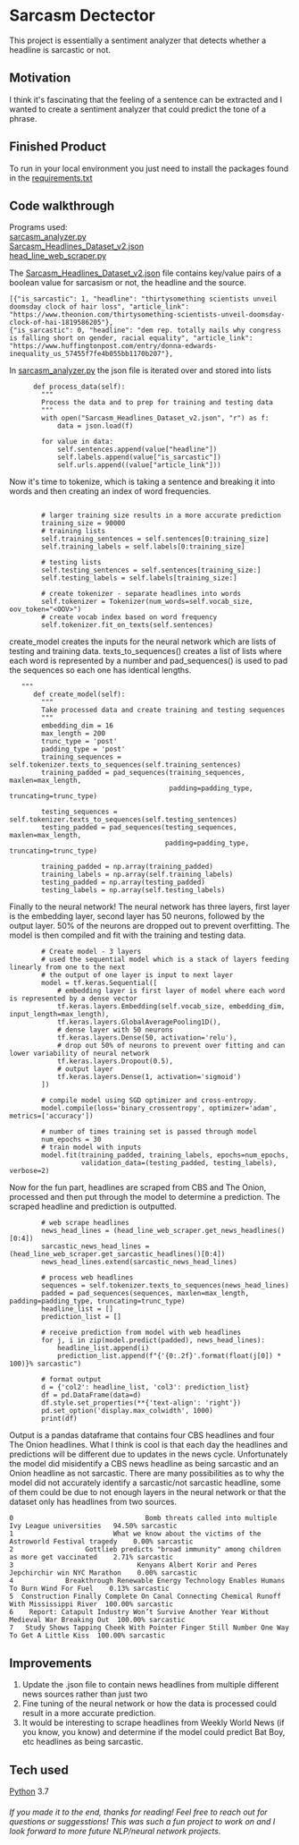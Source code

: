 # Sarcasm Dectector
This project is essentially a sentiment analyzer that detects whether a headline is sarcastic or not. 

## Motivation
I think it's fascinating that the feeling of a sentence can be extracted and I wanted to create a sentiment analyzer that could predict the tone of a phrase.

## Finished Product
To run in your local environment you just need to install the packages found in the [requirements.txt](https://github.com/a-rhodes-vcu/sarcasm_detector/blob/main/requirements.txt)

## Code walkthrough
Programs used:
<br>
[sarcasm_analyzer.py](https://github.com/a-rhodes-vcu/sarcasm_detector/blob/main/sarcasm_analyzer.py)
<br>
[Sarcasm_Headlines_Dataset_v2.json](https://github.com/a-rhodes-vcu/sarcasm_detector/blob/main/Sarcasm_Headlines_Dataset_v2.json)
<br>
[head_line_web_scraper.py](https://github.com/a-rhodes-vcu/sarcasm_detector/blob/main/head_line_web_scraper.py)
<br>

The [Sarcasm_Headlines_Dataset_v2.json](https://github.com/a-rhodes-vcu/sarcasm_detector/blob/main/Sarcasm_Headlines_Dataset_v2.json) file contains key/value pairs of a boolean value for sarcasism or not, the headline and the source. 
```
[{"is_sarcastic": 1, "headline": "thirtysomething scientists unveil doomsday clock of hair loss", "article_link": "https://www.theonion.com/thirtysomething-scientists-unveil-doomsday-clock-of-hai-1819586205"},
{"is_sarcastic": 0, "headline": "dem rep. totally nails why congress is falling short on gender, racial equality", "article_link": "https://www.huffingtonpost.com/entry/donna-edwards-inequality_us_57455f7fe4b055bb1170b207"},
```
In [sarcasm_analyzer.py](https://github.com/a-rhodes-vcu/sarcasm_detector/blob/main/sarcasm_analyzer.py) the json file is iterated over and stored into lists

```
      def process_data(self):
        """
        Process the data and to prep for training and testing data
        """
        with open("Sarcasm_Headlines_Dataset_v2.json", "r") as f:
            data = json.load(f)

        for value in data:
            self.sentences.append(value["headline"])
            self.labels.append(value["is_sarcastic"])
            self.urls.append((value["article_link"]))
```
Now it's time to tokenize, which is taking a sentence and breaking it into words and then creating an index of word frequencies. 
```
 
        # larger training size results in a more accurate prediction
        training_size = 90000
        # training lists
        self.training_sentences = self.sentences[0:training_size]
        self.training_labels = self.labels[0:training_size]

        # testing lists
        self.testing_sentences = self.sentences[training_size:]
        self.testing_labels = self.labels[training_size:]

        # create tokenizer - separate headlines into words
        self.tokenizer = Tokenizer(num_words=self.vocab_size, oov_token="<OOV>")
        # create vocab index based on word frequency
        self.tokenizer.fit_on_texts(self.sentences)
```
create_model creates the inputs for the neural network which are lists of testing and training data. texts_to_sequences() creates a list of lists where each word is represented by a number and pad_sequences() is used to pad the sequences so each one has identical lengths.
```
   """
      def create_model(self):
        """
        Take processed data and create training and testing sequences
        """
        embedding_dim = 16
        max_length = 200
        trunc_type = 'post'
        padding_type = 'post'
        training_sequences = self.tokenizer.texts_to_sequences(self.training_sentences)
        training_padded = pad_sequences(training_sequences, maxlen=max_length,
                                        padding=padding_type, truncating=trunc_type)

        testing_sequences = self.tokenizer.texts_to_sequences(self.testing_sentences)
        testing_padded = pad_sequences(testing_sequences, maxlen=max_length,
                                       padding=padding_type, truncating=trunc_type)

        training_padded = np.array(training_padded)
        training_labels = np.array(self.training_labels)
        testing_padded = np.array(testing_padded)
        testing_labels = np.array(self.testing_labels)
```
Finally to the neural network! The neural network has three layers, first layer is the embedding layer, second layer has 50 neurons, followed by the output layer. 50% of the neurons are dropped out to prevent overfitting. The model is then compiled and fit with the training and testing data. 
```
        # Create model - 3 layers
        # used the sequential model which is a stack of layers feeding linearly from one to the next
        # the output of one layer is input to next layer
        model = tf.keras.Sequential([
            # embedding layer is first layer of model where each word is represented by a dense vector
            tf.keras.layers.Embedding(self.vocab_size, embedding_dim, input_length=max_length),
            tf.keras.layers.GlobalAveragePooling1D(),
            # dense layer with 50 neurons
            tf.keras.layers.Dense(50, activation='relu'),
            # drop out 50% of neurons to prevent over fitting and can lower variability of neural network
            tf.keras.layers.Dropout(0.5),
            # output layer
            tf.keras.layers.Dense(1, activation='sigmoid')
        ])

        # compile model using SGD optimizer and cross-entropy.
        model.compile(loss='binary_crossentropy', optimizer='adam', metrics=['accuracy'])

        # number of times training set is passed through model
        num_epochs = 30
        # train model with inputs
        model.fit(training_padded, training_labels, epochs=num_epochs,
                  validation_data=(testing_padded, testing_labels), verbose=2)
```
Now for the fun part, headlines are scraped from CBS and The Onion, processed and then put through the model to determine a prediction. The scraped headline and prediction is outputted.
```
        # web scrape headlines
        news_head_lines = (head_line_web_scraper.get_news_headlines()[0:4])
        sarcastic_news_head_lines = (head_line_web_scraper.get_sarcastic_headlines()[0:4])
        news_head_lines.extend(sarcastic_news_head_lines)

        # process web headlines
        sequences = self.tokenizer.texts_to_sequences(news_head_lines)
        padded = pad_sequences(sequences, maxlen=max_length, padding=padding_type, truncating=trunc_type)
        headline_list = []
        prediction_list = []

        # receive prediction from model with web headlines
        for j, i in zip(model.predict(padded), news_head_lines):
            headline_list.append(i)
            prediction_list.append(f"{'{0:.2f}'.format(float(j[0]) * 100)}% sarcastic")

        # format output
        d = {'col2': headline_list, 'col3': prediction_list}
        df = pd.DataFrame(data=d)
        df.style.set_properties(**{'text-align': 'right'})
        pd.set_option('display.max_colwidth', 1000)
        print(df)
```
Output is a pandas dataframe that contains four CBS headlines and four The Onion headlines. What I think is cool is that each day the headlines and predictions will be different due to updates in the news cycle. Unfortunately the model did misidentify a CBS news headline as being sarcastic and an Onion headline as not sarcastic. There are many possibilities as to why the model did not accurately identify a sarcastic/not sarcastic headline, some of them could be due to not enough layers in the neural network or that the dataset only has headlines from two sources.
```
0                                 Bomb threats called into multiple Ivy League universities   94.50% sarcastic
1                         What we know about the victims of the Astroworld Festival tragedy    0.00% sarcastic
2                  Gottlieb predicts "broad immunity" among children as more get vaccinated    2.71% sarcastic
3                               Kenyans Albert Korir and Peres Jepchirchir win NYC Marathon    0.00% sarcastic
4             Breakthrough Renewable Energy Technology Enables Humans To Burn Wind For Fuel    0.13% sarcastic
5  Construction Finally Complete On Canal Connecting Chemical Runoff With Mississippi River  100.00% sarcastic
6    Report: Catapult Industry Won’t Survive Another Year Without Medieval War Breaking Out  100.00% sarcastic
7   Study Shows Tapping Cheek With Pointer Finger Still Number One Way To Get A Little Kiss  100.00% sarcastic
```

## Improvements
1. Update the .json file to contain news headlines from multiple different news sources rather than just two
2. Fine tuning of the neural network or how the data is processed could result in a more accurate prediction.
3. It would be interesting to scrape headlines from Weekly World News (if you know, you know) and determine if the model could predict Bat Boy, etc headlines as being sarcastic.

## Tech used
[Python](https://www.python.org/) 3.7


<h6>If you made it to the end, thanks for reading! Feel free to reach out for questions or suggesstions! This was such a fun project to work on and I look forward to more future NLP/neural network projects.</h6>
